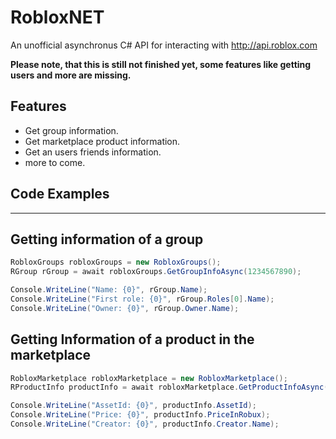 # RobloxNET
 An unofficial asynchronus C# API for interacting with http://api.roblox.com

**Please note, that this is still not finished yet, some features like getting users and more are missing.**

## Features
  - Get group information.
  - Get marketplace product information.
  - Get an users friends information.
  - more to come.

## Code Examples
___
## Getting information of a group
```cs
RobloxGroups robloxGroups = new RobloxGroups();
RGroup rGroup = await robloxGroups.GetGroupInfoAsync(1234567890);

Console.WriteLine("Name: {0}", rGroup.Name);
Console.WriteLine("First role: {0}", rGroup.Roles[0].Name);
Console.WriteLine("Owner: {0}", rGroup.Owner.Name);
```
## Getting Information of a product in the marketplace
```cs
RobloxMarketplace robloxMarketplace = new RobloxMarketplace();
RProductInfo productInfo = await robloxMarketplace.GetProductInfoAsync(123456789);

Console.WriteLine("AssetId: {0}", productInfo.AssetId);
Console.WriteLine("Price: {0}", productInfo.PriceInRobux);
Console.WriteLine("Creator: {0}", productInfo.Creator.Name);
```
